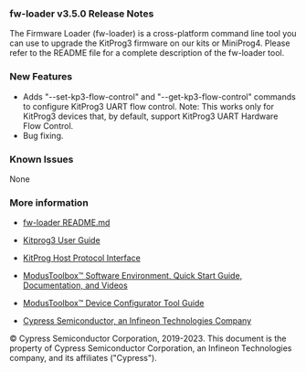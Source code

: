 ### fw-loader v3.5.0 Release Notes

The Firmware Loader (fw-loader) is a cross-platform command line tool you can use to upgrade the KitProg3 firmware on our kits or MiniProg4. Please refer to the README file for a complete description of the fw-loader tool.

### New Features

- Adds "--set-kp3-flow-control" and "--get-kp3-flow-control" commands to configure KitProg3 UART flow control. Note: This works only for KitProg3 devices that, by default, support KitProg3 UART Hardware Flow Control.
- Bug fixing.

### Known Issues
None

### More information

-   [fw-loader
    README.md](https://github.com/cypresssemiconductorco/Firmware-loader/blob/master/README.md)

-   [Kitprog3 User
    Guide](https://www.cypress.com/documentation/development-kitsboards/kitprog-user-guide)

-   [KitProg Host Protocol Interface](https://www.cypress.com/file/520056/download)

-   [ModusToolbox™ Software Environment, Quick Start Guide, Documentation, and
    Videos](https://www.cypress.com/products/modustoolbox-software-environment)

-   [ModusToolbox™ Device Configurator Tool
    Guide](https://www.cypress.com/ModusToolboxDeviceConfig)

-   [Cypress Semiconductor, an Infineon Technologies Company](http://www.cypress.com)

© Cypress Semiconductor Corporation, 2019-2023. This document is the property of Cypress Semiconductor Corporation, an Infineon Technologies company, and its affiliates ("Cypress"). 

